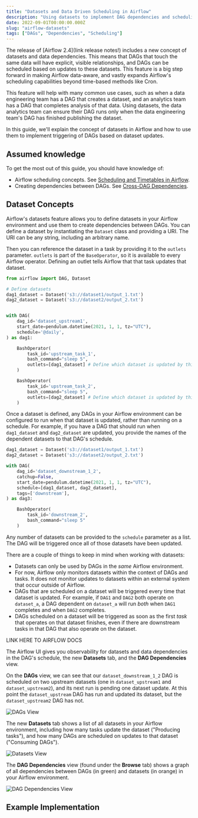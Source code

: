 ```yaml
---
title: "Datasets and Data Driven Scheduling in Airflow"
description: "Using datasets to implement DAG dependencies and scheduling in Airflow."
date: 2022-09-01T00:00:00.000Z
slug: "airflow-datasets"
tags: ["DAGs", "Dependencies", "Scheduling"]
---
```


The release of [Airflow 2.4](link release notes!) includes a new concept of datasets and data dependencies. This means that DAGs that touch the same data will have explicit, visible relationships, and DAGs can be scheduled based on updates to these datasets. This feature is a big step forward in making Airflow data-aware, and vastly expands Airflow's scheduling capabilities beyond time-based methods like Cron.

This feature will help with many common use cases, such as when a data engineering team has a DAG that creates a dataset, and an analytics team has a DAG that completes analysis of that data. Using datasets, the data analytics team can ensure their DAG runs only when the data engineering team's DAG has finished publishing the dataset.

In this guide, we'll explain the concept of datasets in Airflow and how to use them to implement triggering of DAGs based on dataset updates.

## Assumed knowledge

To get the most out of this guide, you should have knowledge of:

- Airflow scheduling concepts. See [Scheduling and Timetables in Airflow](https://www.astronomer.io/guides/scheduling-in-airflow/).
- Creating dependencies between DAGs. See [Cross-DAG Dependencies](https://www.astronomer.io/guides/cross-dag-dependencies/).

## Dataset Concepts

Airflow's datasets feature allows you to define datasets in your Airflow environment and use them to create dependencies between DAGs. You can define a dataset by instantiating the `Dataset` class and providing a URI. The URI can be any string, including an arbitrary name.

Then you can reference the dataset in a task by providing it to the `outlets` parameter. `outlets` is part of the `BaseOperator`, so it is available to every Airflow operator. Defining an outlet tells Airflow that that task updates that dataset.

```python
from airflow import DAG, Dataset

# Define datasets
dag1_dataset = Dataset('s3://dataset1/output_1.txt')
dag2_dataset = Dataset('s3://dataset2/output_2.txt')


with DAG(
    dag_id='dataset_upstream1',
    start_date=pendulum.datetime(2021, 1, 1, tz="UTC"),
    schedule='@daily',
) as dag1:

    BashOperator(
        task_id='upstream_task_1', 
        bash_command="sleep 5",
        outlets=[dag1_dataset] # Define which dataset is updated by this task
    )

    BashOperator(
        task_id='upstream_task_2', 
        bash_command="sleep 5",
        outlets=[dag2_dataset] # Define which dataset is updated by this task
    )
```

Once a dataset is defined, any DAGs in your Airflow environment can be configured to run when that dataset is updated, rather than running on a schedule. For example, if you have a DAG that should run when `dag1_dataset` and `dag2_dataset` are updated, you provide the names of the dependent datasets to that DAG's schedule.

```python
dag1_dataset = Dataset('s3://dataset1/output_1.txt')
dag2_dataset = Dataset('s3://dataset2/output_2.txt')

with DAG(
    dag_id='dataset_downstream_1_2',
    catchup=False,
    start_date=pendulum.datetime(2021, 1, 1, tz="UTC"),
    schedule=[dag1_dataset, dag2_dataset],
    tags=['downstream'],
) as dag3:

    BashOperator(
        task_id='downstream_2',
        bash_command="sleep 5"
    )
```

Any number of datasets can be provided to the `schedule` parameter as a list. The DAG will be triggered once all of those datasets have been updated.

There are a couple of things to keep in mind when working with datasets:

- Datasets can only be used by DAGs in the *same* Airflow environment.
- For now, Airflow only monitors datasets within the context of DAGs and tasks. It does not monitor updates to datasets within an external system that occur outside of Airflow.
- DAGs that are scheduled on a dataset will be triggered every time that dataset is updated. For example, if `DAG1` and `DAG2` both operate on `dataset_a`, a DAG dependent on `dataset_a` will run *both* when `DAG1` completes and when `DAG2` completes.
- DAGs scheduled on a dataset will be triggered as soon as the first *task* that operates on that dataset finishes, even if there are downstream tasks in that DAG that also operate on the dataset.

LINK HERE TO AIRFLOW DOCS

The Airflow UI gives you observability for datasets and data dependencies in the DAG's schedule, the new **Datasets** tab, and the **DAG Dependencies** view.

On the **DAGs** view, we can see that our `dataset_downstream_1_2` DAG is scheduled on two upstream datasets (one in `dataset_upstream1` and `dataset_upstream2`), and its next run is pending one dataset update. At this point the `dataset_upstream` DAG has run and updated its dataset, but the `dataset_upstream2` DAG has not.

![DAGs View](https://assets2.astronomer.io/main/guides/data-driven-scheduling/dags_view_dataset_schedule.png)

The new **Datasets** tab shows a list of all datasets in your Airflow environment, including how many tasks update the dataset ("Producing tasks"), and how many DAGs are scheduled on updates to that dataset ("Consuming DAGs").

![Datasets View](https://assets2.astronomer.io/main/guides/data-driven-scheduling/datasets_view.png)

The **DAG Dependencies** view (found under the **Browse** tab) shows a graph of all dependencies between DAGs (in green) and datasets (in orange) in your Airflow environment.

![DAG Dependencies View](https://assets2.astronomer.io/main/guides/data-driven-scheduling/dag_dependencies.png)

## Example Implementation

 